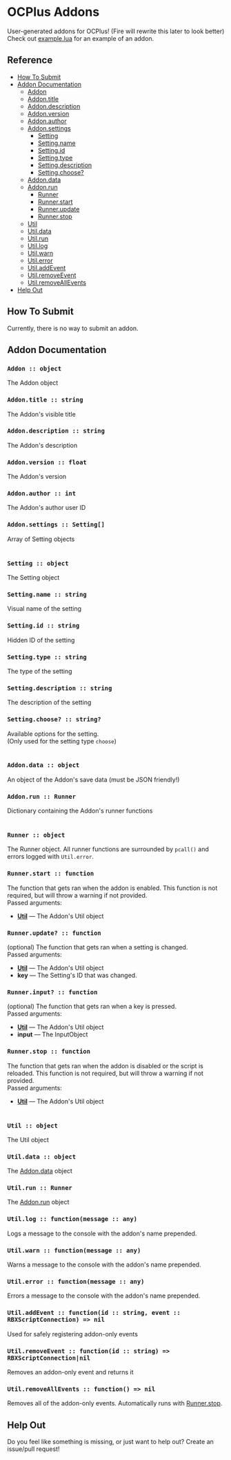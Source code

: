 # OCPlus Addons
User-generated addons for OCPlus! (Fire will rewrite this later to look better)  
Check out [example.lua](/example.lua) for an example of an addon.

## Reference
- [How To Submit](#how-to-submit)
- [Addon Documentation](#Addon-documentation)
    - [Addon](#addon--object)
    - [Addon.title](#addontitle--string)
    - [Addon.description](#addondescription--string)
    - [Addon.version](#addonversion--float)
    - [Addon.author](#addonauthor--int)
    - [Addon.settings](#addonsettings--dictionary)
        - [Setting](#setting--object)
        - [Setting.name](#settingname--string)
        - [Setting.id](#settingid--string)
        - [Setting.type](#settingtype--string)
        - [Setting.description](#settingdescription--string)
        - [Setting.choose?](#settingchoose--string)
    - [Addon.data](#addondata--dictionary)
    - [Addon.run](#addonrun--runner)
        - [Runner](#runner--object)
        - [Runner.start](#runnerstart--function)
        - [Runner.update](#runnerupdate--function)
        - [Runner.stop](#runnerstop--function)
    - [Util](#util--object)
    - [Util.data](#utildata--object)
    - [Util.run](#utilrun--runner)
    - [Util.log](#utillog--functionmessage--any)
    - [Util.warn](#utilwarn--functionmessage--any)
    - [Util.error](#utilerror--functionmessage--any)
    - [Util.addEvent](#utiladdevent--functionid--string-event--rbxscriptconnection--nil)
    - [Util.removeEvent](#utilremoveevent--functionid--string--rbxscriptconnectionnil)
    - [Util.removeAllEvents](#utilremoveallevents--function--nil)
- [Help Out](#help-out)

## How To Submit
Currently, there is no way to submit an addon.

## Addon Documentation
### `Addon :: object`
The Addon object
### `Addon.title :: string`
The Addon's visible title
### `Addon.description :: string`
The Addon's description
### `Addon.version :: float`
The Addon's version
### `Addon.author :: int`
The Addon's author user ID
### `Addon.settings :: Setting[]`
Array of Setting objects  
​  
### `Setting :: object`
The Setting object
### `Setting.name :: string`
Visual name of the setting
### `Setting.id :: string`
Hidden ID of the setting
### `Setting.type :: string`
The type of the setting
### `Setting.description :: string`
The description of the setting
### `Setting.choose? :: string?`
Available options for the setting.  
(Only used for the setting type `choose`)  
​  
### `Addon.data :: object`
An object of the Addon's save data (must be JSON friendly!)
### `Addon.run :: Runner`
Dictionary containing the Addon's runner functions  
​  
### `Runner :: object`
The Runner object. All runner functions are surrounded by `pcall()` and errors logged with `Util.error`.
### `Runner.start :: function`
The function that gets ran when the addon is enabled. This function is not required, but will throw a warning if not provided.  
Passed arguments:
- **[Util](#util--object)** — The Addon's Util object
### `Runner.update? :: function`
(optional) The function that gets ran when a setting is changed.  
Passed arguments:
- **[Util](#util--object)** — The Addon's Util object
- **key** — The Setting's ID that was changed.
### `Runner.input? :: function`
(optional) The function that gets ran when a key is pressed.  
Passed arguments:
- **[Util](#util--object)** — The Addon's Util object
- **input** — The InputObject
### `Runner.stop :: function`
The function that gets ran when the addon is disabled or the script is reloaded. This function is not required, but will throw a warning if not provided.  
Passed arguments:
- **[Util](#util--object)** — The Addon's Util object  
​  
### `Util :: object`
The Util object
### `Util.data :: object`
The [Addon.data](#addondata--object) object
### `Util.run :: Runner`
The [Addon.run](#addonrun--runner) object
### `Util.log :: function(message :: any)`
Logs a message to the console with the addon's name prepended.
### `Util.warn :: function(message :: any)`
Warns a message to the console with the addon's name prepended.
### `Util.error :: function(message :: any)`
Errors a message to the console with the addon's name prepended.
### `Util.addEvent :: function(id :: string, event :: RBXScriptConnection) => nil`
Used for safely registering addon-only events
### `Util.removeEvent :: function(id :: string) => RBXScriptConnection|nil`
Removes an addon-only event and returns it
### `Util.removeAllEvents :: function() => nil`
Removes all of the addon-only events. Automatically runs with [Runner.stop](#runnerstop--function).

## Help Out
Do you feel like something is missing, or just want to help out? Create an issue/pull request!